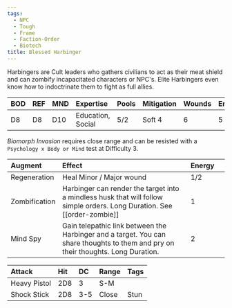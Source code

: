 ```yaml
---
tags:
  - NPC
  - Tough
  - Frame
  - Faction-Order
  - Biotech
title: Blessed Harbinger
---
```

Harbingers are Cult leaders who gathers civilians to act as their meat shield and can zombify incapacitated characters or NPC's. Elite Harbingers even know how to indoctrinate them to fight as full allies.

| BOD | REF | MND | Expertise         | Pools | Mitigation | Wounds | Energy |
| :-- | :-- | :-- | :---------------- | :---- | :--------- | ------ | :----- |
| D8  | D8  | D10 | Education, Social | 5/2   | Soft 4     | 6      | 5      |

*Biomorph Invasion* requires close range and can be resisted with a `Psychology x Body or Mind` test at Difficulty 3.

| Augment       | Effect                                                                                                                            | Energy                 |     |
| :------------ | :-------------------------------------------------------------------------------------------------------------------------------- | :--------------------- | --- |
| Regeneration  | Heal Minor / Major wound                                                                                                          | 1/2                    |     |
| Zombification | Harbinger can render the target into a mindless husk that will follow simple orders. Long Duration. See [[order-zombie]]            | 1   |
| Mind Spy      | Gain telepathic link between the Harbinger and a target. You can share thoughts to them and pry on their thoughts. Long Duration. | 2                      |     |

| Attack       | Hit | DC  | Range | Tags |
| :----------- | :-- | :-- | :---- | :--- |
| Heavy Pistol | 2D8 | 3   | S-M   |      |
| Shock Stick  | 2D8 | 3-5 | Close | Stun |